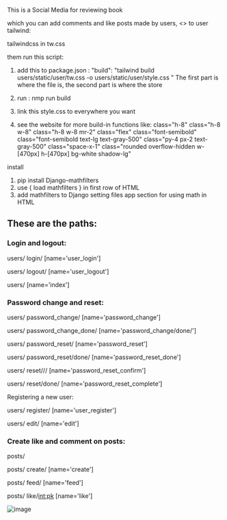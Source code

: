 This is a Social Media for reviewing book 

which you can add comments and like posts made by users, 
<>
to user tailwind:

tailwindcss in tw.css

them run this script:
 1. add this to package.json :
    "build": "tailwind build users/static/user/tw.css -o users/static/user/style.css "
     The first part is where the file is, the second part is where the store
2. run :
    nmp run build 
3. link this style.css to everywhere you want
    <link rel="stylesheet" href="{% static 'users/static/user/style.css' %}">

4. see the website for more build-in functions like:
    class="h-8"
    class="h-8 w-8"
    class="h-8 w-8 mr-2"
    class="flex"
    class="font-semibold"
    class="font-semibold text-lg text-gray-500"
    class="py-4 px-2 text-gray-500"
    class="space-x-1" 
    class="rounded overflow-hidden w-[470px] h-[470px] bg-white shadow-lg"


install 
1. pip install Django-mathfilters
2. use  { load mathfilters }  in first row of HTML
3. add mathfilters to Django setting files app section
   for using math in HTML 


<h2>These are the paths:</h2>

<h3>Login and logout:</h3> 

users/ login/ [name='user_login'] 

users/ logout/ [name='user_logout'] 

users/ [name='index'] 

<h3>Password change and reset: </h3>

users/ password_change/ [name='password_change']

users/ password_change_done/ [name='password_change/done/'] 

users/ password_reset/ [name='password_reset'] 

users/ password_reset/done/ [name='password_reset_done'] 

users/ reset/<uidb64>/<token>/ [name='password_reset_confirm'] 

users/ reset/done/ [name='password_reset_complete'] 

Registering a new user: 

users/ register/ [name='user_register'] 

users/ edit/ [name='edit'] 

<h3>Create like and comment on posts: </h3>

posts/

posts/ create/ [name='create']

posts/ feed/ [name='feed'] 

posts/ like/<int:pk> [name='like']


![image](https://github.com/ali-nobariasl/SocialMedia/assets/56727121/0e883441-2e9e-40aa-8788-8801c3de9315)



